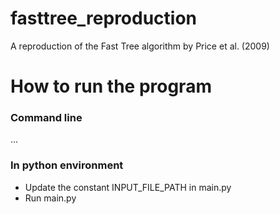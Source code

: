 # fasttree_reproduction
A reproduction of the Fast Tree algorithm by Price et al. (2009)

# How to run the program
### Command line
...
### In python environment
* Update the constant INPUT_FILE_PATH in main.py
* Run main.py
